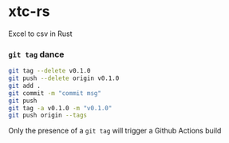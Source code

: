 # xtc-rs
Excel to csv in Rust


### `git tag` dance

```sh
git tag --delete v0.1.0
git push --delete origin v0.1.0
git add .
git commit -m "commit msg"
git push
git tag -a v0.1.0 -m "v0.1.0"
git push origin --tags
```

Only the presence of a `git tag` will trigger a Github Actions build